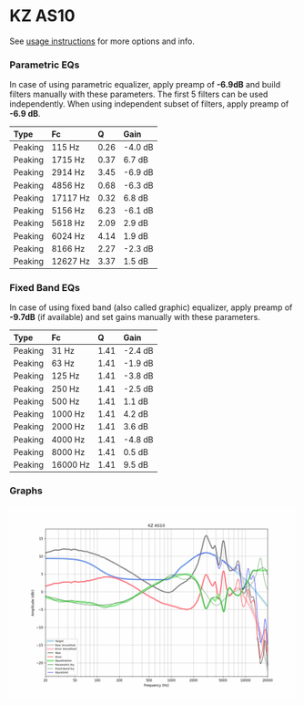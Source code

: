 # KZ AS10
See [usage instructions](https://github.com/jaakkopasanen/AutoEq#usage) for more options and info.

### Parametric EQs
In case of using parametric equalizer, apply preamp of **-6.9dB** and build filters manually
with these parameters. The first 5 filters can be used independently.
When using independent subset of filters, apply preamp of **-6.9 dB**.

| Type    | Fc       |    Q | Gain    |
|:--------|:---------|:-----|:--------|
| Peaking | 115 Hz   | 0.26 | -4.0 dB |
| Peaking | 1715 Hz  | 0.37 | 6.7 dB  |
| Peaking | 2914 Hz  | 3.45 | -6.9 dB |
| Peaking | 4856 Hz  | 0.68 | -6.3 dB |
| Peaking | 17117 Hz | 0.32 | 6.8 dB  |
| Peaking | 5156 Hz  | 6.23 | -6.1 dB |
| Peaking | 5618 Hz  | 2.09 | 2.9 dB  |
| Peaking | 6024 Hz  | 4.14 | 1.9 dB  |
| Peaking | 8166 Hz  | 2.27 | -2.3 dB |
| Peaking | 12627 Hz | 3.37 | 1.5 dB  |

### Fixed Band EQs
In case of using fixed band (also called graphic) equalizer, apply preamp of **-9.7dB**
(if available) and set gains manually with these parameters.

| Type    | Fc       |    Q | Gain    |
|:--------|:---------|:-----|:--------|
| Peaking | 31 Hz    | 1.41 | -2.4 dB |
| Peaking | 63 Hz    | 1.41 | -1.9 dB |
| Peaking | 125 Hz   | 1.41 | -3.8 dB |
| Peaking | 250 Hz   | 1.41 | -2.5 dB |
| Peaking | 500 Hz   | 1.41 | 1.1 dB  |
| Peaking | 1000 Hz  | 1.41 | 4.2 dB  |
| Peaking | 2000 Hz  | 1.41 | 3.6 dB  |
| Peaking | 4000 Hz  | 1.41 | -4.8 dB |
| Peaking | 8000 Hz  | 1.41 | 0.5 dB  |
| Peaking | 16000 Hz | 1.41 | 9.5 dB  |

### Graphs
![](./KZ%20AS10.png)